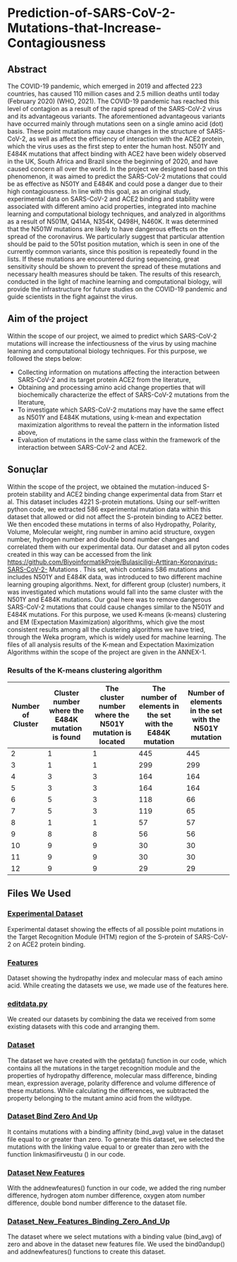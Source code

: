 # Prediction-of-SARS-CoV-2-Mutations-that-Increase-Contagiousness 
## Abstract
The COVID-19 pandemic, which emerged in 2019 and affected 223 countries, has caused
110 million cases and 2.5 million deaths until today (February 2020) (WHO, 2021). The
COVID-19 pandemic has reached this level of contagion as a result of the rapid spread of the
SARS-CoV-2 virus and its advantageous variants. The aforementioned advantageous variants
have occurred mainly through mutations seen on a single amino acid (dot) basis. These point
mutations may cause changes in the structure of SARS-CoV-2, as well as affect the efficiency
of interaction with the ACE2 protein, which the virus uses as the first step to enter the human
host. N501Y and E484K mutations that affect binding with ACE2 have been widely observed
in the UK, South Africa and Brazil since the beginning of 2020, and have caused concern all
over the world. In the project we designed based on this phenomenon, it was aimed to predict
the SARS-CoV-2 mutations that could be as effective as N501Y and E484K and could pose a
danger due to their high contagiousness. In line with this goal, as an original study,
experimental data on SARS-CoV-2 and ACE2 binding and stability were associated with
different amino acid properties, integrated into machine learning and computational biology
techniques, and analyzed in algorithms as a result of N501M, Q414A, N354K, Q498H,
N460K. It was determined that the N501W mutations are likely to have dangerous effects on
the spread of the coronavirus. We particularly suggest that particular attention should be paid
to the 501st position mutation, which is seen in one of the currently common variants, since
this position is repeatedly found in the lists. If these mutations are encountered during
sequencing, great sensitivity should be shown to prevent the spread of these mutations and
necessary health measures should be taken. The results of this research, conducted in the light
of machine learning and computational biology, will provide the infrastructure for future
studies on the COVID-19 pandemic and guide scientists in the fight against the virus.

## Aim of the project
Within the scope of our project, we aimed to predict which SARS-CoV-2 mutations will
increase the infectiousness of the virus by using machine learning and computational biology
techniques. For this purpose, we followed the steps below:
* Collecting information on mutations affecting the interaction between SARS-CoV-2 and
its target protein ACE2 from the literature,
* Obtaining and processing amino acid change properties that will biochemically
characterize the effect of SARS-CoV-2 mutations from the literature,
* To investigate which SARS-CoV-2 mutations may have the same effect as N501Y and
E484K mutations, using k-mean and expectation maximization algorithms to reveal the
pattern in the information listed above,
* Evaluation of mutations in the same class within the framework of the interaction between
SARS-CoV-2 and ACE2.
## Sonuçlar
Within the scope of the project, we obtained the mutation-induced S-protein stability and
ACE2 binding change experimental data from Starr et al. This dataset includes 4221 S-protein
mutations. Using our self-written python code, we extracted 586 experimental mutation data
within this dataset that allowed or did not affect the S-protein binding to ACE2 better. We
then encoded these mutations in terms of also Hydropathy, Polarity, Volume, Molecular
weight, ring number in amino acid structure, oxygen number, hydrogen number and double
bond number changes and correlated them with our experimental data. Our dataset and all
pyton codes created in this way can be accessed from the link
https://github.com/BiyoinformatikProje/Bulasiciligi-Arttiran-Koronavirus-SARS-CoV-2-
Mutations . This set, which contains 586 mutations and includes N501Y and E484K data, was
introduced to two different machine learning grouping algorithms. Next, for different group
(cluster) numbers, it was investigated which mutations would fall into the same cluster with
the N501Y and E484K mutations. Our goal here was to remove dangerous SARS-CoV-2
mutations that could cause changes similar to the N501Y and E484K mutations. For this
purpose, we used K-means (k-means) clustering and EM (Expectation Maximization)
algorithms, which give the most consistent results among all the clustering algorithms we
have tried, through the Weka program, which is widely used for machine learning. The files
of all analysis results of the K-mean and Expectation Maximization Algorithms within the
scope of the project are given in the ANNEX-1.
### Results of the K-means clustering algorithm
| Number of Cluster | Cluster number where the E484K mutation is found | The cluster number where the N501Y mutation is located | The number of elements in the set with the E484K mutation | Number of elements in the set with the N501Y mutation |
|-------------------|--------------------------------------------------|--------------------------------------------------------|-----------------------------------------------------------|-------------------------------------------------------|
| 2                 | 1                                                | 1                                                      | 445                                                       | 445                                                   |
| 3                 | 1                                                | 1                                                      | 299                                                       | 299                                                   |
| 4                 | 3                                                | 3                                                      | 164                                                       | 164                                                   |
| 5                 | 3                                                | 3                                                      | 164                                                       | 164                                                   |
| 6                 | 5                                                | 3                                                      | 118                                                       | 66                                                    |
| 7                 | 5                                                | 3                                                      | 119                                                       | 65                                                    |
| 8                 | 1                                                | 1                                                      | 57                                                        | 57                                                    |
| 9                 | 8                                                | 8                                                      | 56                                                        | 56                                                    |
| 10                | 9                                                | 9                                                      | 30                                                        | 30                                                    |
| 11                | 9                                                | 9                                                      | 30                                                        | 30                                                    |
| 12                | 9                                                | 9                                                      | 29                                                        | 29                                                    |
## Files We Used
### [Experimental Dataset](https://github.com/BiyoinformatikProje/Prediction-of-SARS-CoV-2-Mutations-that-Increase-Contagiousness/blob/main/Experimental%20Dataset.csv)
Experimental dataset showing the effects of all possible point mutations in the Target Recognition Module (HTM) region of the S-protein of SARS-CoV-2 on ACE2 protein binding.
### [Features](https://github.com/BiyoinformatikProje/Prediction-of-SARS-CoV-2-Mutations-that-Increase-Contagiousness/blob/main/Features.csv)
Dataset showing the hydropathy index and molecular mass of each amino acid. While creating the datasets we use, we made use of the features here.
### [editdata.py](https://github.com/BiyoinformatikProje/Prediction-of-SARS-CoV-2-Mutations-that-Increase-Contagiousness/blob/main/editdata.py)
We created our datasets by combining the data we received from some existing datasets with this code and arranging them.
### [Dataset](https://github.com/BiyoinformatikProje/Prediction-of-SARS-CoV-2-Mutations-that-Increase-Contagiousness/blob/main/dataset.csv)
The dataset we have created with the getdata() function in our code, which contains all the mutations in the target recognition module and the properties of hydropathy difference, molecular mass difference, binding mean, expression average, polarity difference and volume difference of these mutations. While calculating the differences, we  subtracted the property belonging to the mutant amino acid from the wildtype.
### [Dataset Bind Zero And Up](https://github.com/BiyoinformatikProje/Prediction-of-SARS-CoV-2-Mutations-that-Increase-Contagiousness/blob/main/dataset_bind_0_and_up)
It contains mutations with a binding affinity (bind_avg) value in the dataset file equal to or greater than zero. To generate this dataset, we selected the mutations with the linking value equal to or greater than zero with the function linkmasifirveustu () in our code.
### [Dataset New Features](https://github.com/BiyoinformatikProje/Prediction-of-SARS-CoV-2-Mutations-that-Increase-Contagiousness/blob/main/dataset_new_features) 
With the addnewfeatures() function in our code, we added the ring number difference, hydrogen atom number difference, oxygen atom number difference, double bond number difference to the dataset file.
### [Dataset_New_Features_Binding_Zero_And_Up](https://github.com/BiyoinformatikProje/Prediction-of-SARS-CoV-2-Mutations-that-Increase-Contagiousness/blob/main/Dataset_New_Features_Binding_Zero_And_Up.csv) 
The dataset where we select mutations with a binding value (bind_avg) of zero and above in the dataset new features file. We used the bind0andup() and addnewfeatures() functions to create this dataset.
